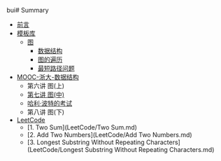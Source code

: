 bui# Summary

- [前言](readme.md)
- [模板库](Library/Library.md)
    - [图](Library/Graph/Graph.md)
      - [数据结构](Library/Graph/图的数据结构.md)
      - [图的遍历](Library/Graph/图的遍历.md)
      - [最短路径问题](Library/Graph/最短路径问题.md)
- [MOOC-浙大-数据结构](ZJU-93001/ZJU-93001.md)
    - 第六讲 图(上)
    - [第七讲 图(中)]()
    - [哈利·波特的考试](ZJU-93001/第七讲/哈利·波特的考试.md)
    - 第八讲 图(下)
- [LeetCode](LeetCode/LeetCode.md)
    - [1. Two Sum](LeetCode/Two Sum.md)
    - [2. Add Two Numbers](LeetCode/Add Two Numbers.md)
    - [3. Longest Substring Without Repeating Characters](LeetCode/Longest Substring Without Repeating Characters.md)